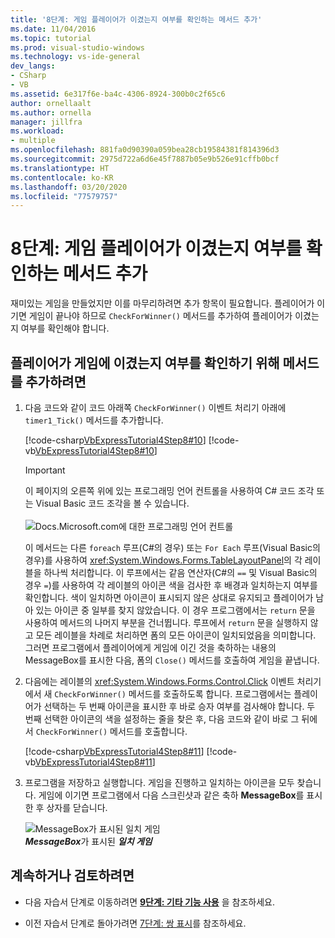 ```yaml
---
title: '8단계: 게임 플레이어가 이겼는지 여부를 확인하는 메서드 추가'
ms.date: 11/04/2016
ms.topic: tutorial
ms.prod: visual-studio-windows
ms.technology: vs-ide-general
dev_langs:
- CSharp
- VB
ms.assetid: 6e317f6e-ba4c-4306-8924-300b0c2f65c6
author: ornellaalt
ms.author: ornella
manager: jillfra
ms.workload:
- multiple
ms.openlocfilehash: 881fa0d90390a059bea28cb19584381f814396d3
ms.sourcegitcommit: 2975d722a6d6e45f7887b05e9b526e91cffb0bcf
ms.translationtype: HT
ms.contentlocale: ko-KR
ms.lasthandoff: 03/20/2020
ms.locfileid: "77579757"
---
```

# <a name="step-8-add-a-method-to-verify-whether-the-player-won"></a>8단계: 게임 플레이어가 이겼는지 여부를 확인하는 메서드 추가
재미있는 게임을 만들었지만 이를 마무리하려면 추가 항목이 필요합니다. 플레이어가 이기면 게임이 끝나야 하므로 `CheckForWinner()` 메서드를 추가하여 플레이어가 이겼는지 여부를 확인해야 합니다.

## <a name="to-add-a-method-to-verify-whether-the-player-won"></a>플레이어가 게임에 이겼는지 여부를 확인하기 위해 메서드를 추가하려면

1. 다음 코드와 같이 코드 아래쪽 `CheckForWinner()` 이벤트 처리기 아래에 `timer1_Tick()` 메서드를 추가합니다.

     [!code-csharp[VbExpressTutorial4Step8#10](../ide/codesnippet/CSharp/step-8-add-a-method-to-verify-whether-the-player-won_1.cs)]
     [!code-vb[VbExpressTutorial4Step8#10](../ide/codesnippet/VisualBasic/step-8-add-a-method-to-verify-whether-the-player-won_1.vb)]

      > [!IMPORTANT]
      > 이 페이지의 오른쪽 위에 있는 프로그래밍 언어 컨트롤을 사용하여 C# 코드 조각 또는 Visual Basic 코드 조각을 볼 수 있습니다.<br><br>![Docs.Microsoft.com에 대한 프로그래밍 언어 컨트롤](../ide/media/docs-programming-language-control.png)     

     이 메서드는 다른 `foreach` 루프(C#의 경우) 또는 `For Each` 루프(Visual Basic의 경우)를 사용하여 <xref:System.Windows.Forms.TableLayoutPanel>의 각 레이블을 하나씩 처리합니다. 이 루프에서는 같음 연산자(C#의 `==` 및 Visual Basic의 경우 `=`)를 사용하여 각 레이블의 아이콘 색을 검사한 후 배경과 일치하는지 여부를 확인합니다. 색이 일치하면 아이콘이 표시되지 않은 상대로 유지되고 플레이어가 남아 있는 아이콘 중 일부를 찾지 않았습니다. 이 경우 프로그램에서는 `return` 문을 사용하여 메서드의 나머지 부분을 건너뜁니다. 루프에서 `return` 문을 실행하지 않고 모든 레이블을 차례로 처리하면 폼의 모든 아이콘이 일치되었음을 의미합니다. 그러면 프로그램에서 플레이어에게 게임에 이긴 것을 축하하는 내용의 MessageBox를 표시한 다음, 폼의 `Close()` 메서드를 호출하여 게임을 끝냅니다.

2. 다음에는 레이블의 <xref:System.Windows.Forms.Control.Click> 이벤트 처리기에서 새 `CheckForWinner()` 메서드를 호출하도록 합니다. 프로그램에서는 플레이어가 선택하는 두 번째 아이콘을 표시한 후 바로 승자 여부를 검사해야 합니다. 두 번째 선택한 아이콘의 색을 설정하는 줄을 찾은 후, 다음 코드와 같이 바로 그 뒤에서 `CheckForWinner()` 메서드를 호출합니다.

     [!code-csharp[VbExpressTutorial4Step8#11](../ide/codesnippet/CSharp/step-8-add-a-method-to-verify-whether-the-player-won_2.cs)]
     [!code-vb[VbExpressTutorial4Step8#11](../ide/codesnippet/VisualBasic/step-8-add-a-method-to-verify-whether-the-player-won_2.vb)]

3. 프로그램을 저장하고 실행합니다. 게임을 진행하고 일치하는 아이콘을 모두 찾습니다. 게임에 이기면 프로그램에서 다음 스크린샷과 같은 축하 **MessageBox**를 표시한 후 상자를 닫습니다.

     ![MessageBox가 표시된 일치 게임](../ide/media/express_tut4step8.png)<br/>
***MessageBox***가 표시된 ***일치 게임*** 

## <a name="to-continue-or-review"></a>계속하거나 검토하려면

- 다음 자습서 단계로 이동하려면 **[9단계: 기타 기능 사용](../ide/step-9-try-other-features.md)** 을 참조하세요.

- 이전 자습서 단계로 돌아가려면 [7단계: 쌍 표시](../ide/step-7-keep-pairs-visible.md)를 참조하세요.
